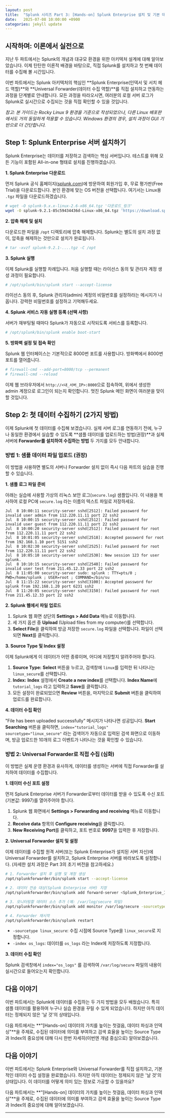 ```yaml
---
layout: post
title:  "Splunk 시리즈 Part 3: [Hands-on] Splunk Enterprise 설치 및 기본 데이터 수집"
date:   2025-07-08 10:00:00 +0900
categories: jekyll update
---
```


## 시작하며: 이론에서 실전으로

지난 두 파트에서는 Splunk의 개념과 대규모 환경을 위한 아키텍처 설계에 대해 알아보았습니다. 이제 탄탄한 이론적 배경을 바탕으로, 직접 Splunk를 설치하고 첫 번째 데이터를 수집해 볼 시간입니다.

이번 파트에서는 Splunk 아키텍처의 핵심인 **Splunk Enterprise(인덱서 및 서치 헤드 역할)**와 **Universal Forwarder(데이터 수집 역할)**를 직접 설치하고 연동하는 과정을 단계별로 안내합니다. 모든 과정을 따라오시면, 여러분의 로컬 서버 로그가 Splunk로 실시간으로 수집되는 것을 직접 확인할 수 있을 것입니다.

*참고: 본 가이드는 Rocky Linux 9 환경을 기준으로 작성되었으나, 다른 Linux 배포판에서도 거의 동일하게 적용할 수 있습니다. Windows 환경의 경우, 설치 과정이 GUI 기반으로 더 간단합니다.*

## Step 1: Splunk Enterprise 서버 설치하기

Splunk Enterprise는 데이터를 저장하고 검색하는 핵심 서버입니다. 테스트를 위해 모든 기능이 포함된 All-in-one 형태로 설치를 진행하겠습니다.

**1. Splunk Enterprise 다운로드**

먼저 Splunk 공식 홈페이지([splunk.com](https://www.splunk.com/))에 방문하여 회원가입 후, 무료 평가판(Free Trial)을 다운로드합니다. 본인 환경에 맞는 OS 버전을 선택합니다. 여기서는 Linux용 `.tgz` 파일을 다운로드하겠습니다.

```bash
# wget -O splunk-9.x.x-linux-2.6-x86_64.tgz '다운로드_링크'
wget -O splunk-9.2.1-85c59434436d-Linux-x86_64.tgz 'https://download.splunk.com/products/splunk/releases/9.2.1/linux/splunk-9.2.1-85c59434436d-Linux-x86_64.tgz'
```

**2. 압축 해제 및 설치**

다운로드한 파일을 `/opt` 디렉토리에 압축 해제합니다. Splunk는 별도의 설치 과정 없이, 압축을 해제하는 것만으로 설치가 완료됩니다.

```bash
# tar -xvzf splunk-9.2.1-....tgz -C /opt
```

**3. Splunk 실행**

이제 Splunk를 실행할 차례입니다. 처음 실행할 때는 라이선스 동의 및 관리자 계정 생성 과정이 필요합니다.

```bash
# /opt/splunk/bin/splunk start --accept-license
```

라이선스 동의 후, Splunk 관리자(admin) 계정의 비밀번호를 설정하라는 메시지가 나옵니다. 강력한 비밀번호를 설정하고 기억해두세요.

**4. Splunk 서비스 자동 실행 등록 (선택 사항)**

서버가 재부팅될 때마다 Splunk가 자동으로 시작되도록 서비스를 등록합니다.

```bash
# /opt/splunk/bin/splunk enable boot-start
```

**5. 방화벽 설정 및 접속 확인**

Splunk 웹 인터페이스는 기본적으로 8000번 포트를 사용합니다. 방화벽에서 8000번 포트를 열어줍니다.

```bash
# firewall-cmd --add-port=8000/tcp --permanent
# firewall-cmd --reload
```

이제 웹 브라우저에서 `http://<내_서버_IP>:8000`으로 접속하여, 위에서 생성한 admin 계정으로 로그인이 되는지 확인합니다. 멋진 Splunk 메인 화면이 여러분을 맞이할 것입니다.

## Step 2: 첫 데이터 수집하기 (2가지 방법)

이제 Splunk에 첫 데이터를 수집해 보겠습니다. 실제 서버 로그를 연동하기 전에, 누구나 동일한 환경에서 실습할 수 있도록 **샘플 데이터를 업로드하는 방법(권장)**과 실제 서버에 **Forwarder를 설치하여 수집하는 방법** 두 가지를 모두 안내합니다.

### 방법 1: 샘플 데이터 파일 업로드 (권장)

이 방법을 사용하면 별도의 서버나 Forwarder 설치 없이 즉시 다음 파트의 실습을 진행할 수 있습니다.

**1. 샘플 로그 파일 준비**

아래는 실습에 사용할 가상의 리눅스 보안 로그(`secure.log`) 샘플입니다. 이 내용을 복사하여 로컬 PC에 `secure.log` 라는 이름의 텍스트 파일로 저장하세요.

```log
Jul  8 10:00:11 security-server sshd[2512]: Failed password for invalid user admin from 112.220.11.11 port 22 ssh2
Jul  8 10:00:15 security-server sshd[2512]: Failed password for invalid user guest from 112.220.11.11 port 22 ssh2
Jul  8 10:00:20 security-server sshd[2512]: Failed password for root from 112.220.11.11 port 22 ssh2
Jul  8 10:01:05 security-server sshd[2518]: Accepted password for root from 192.168.1.10 port 5151 ssh2
Jul  8 10:02:30 security-server sshd[2525]: Failed password for root from 112.220.11.11 port 22 ssh2
Jul  8 10:05:10 security-server sshd[2530]: New session 123 for user splunk.
Jul  8 10:10:15 security-server sshd[2540]: Failed password for invalid user test from 211.45.12.33 port 22 ssh2
Jul  8 11:05:00 security-server sudo: splunk : TTY=pts/0 ; PWD=/home/splunk ; USER=root ; COMMAND=/bin/su
Jul  8 11:15:22 security-server sshd[3100]: Accepted password for splunk from 192.168.1.20 port 6231 ssh2
Jul  8 11:20:05 security-server sshd[3150]: Failed password for root from 211.45.12.33 port 22 ssh2
```

**2. Splunk 웹에서 파일 업로드**

1.  Splunk 웹 화면 상단의 **Settings > Add Data** 메뉴로 이동합니다.
2.  세 가지 옵션 중 **Upload** (Upload files from my computer)를 선택합니다.
3.  **Select File**을 클릭하여 방금 저장한 `secure.log` 파일을 선택합니다. 파일이 선택되면 **Next**를 클릭합니다.

**3. Source Type 및 Index 설정**

이제 Splunk에게 이 데이터가 어떤 종류이며, 어디에 저장할지 알려주어야 합니다.

1.  **Source Type:** **Select** 버튼을 누르고, 검색창에 `linux`를 입력한 뒤 나타나는 `linux_secure`를 선택합니다.
2.  **Index:** **Index** 설정에서 **Create a new index**를 선택합니다. **Index Name**에 `tutorial_logs` 라고 입력하고 **Save**를 클릭합니다.
3.  모든 설정이 완료되었으면 **Review** 버튼을, 마지막으로 **Submit** 버튼을 클릭하여 업로드를 완료합니다.

**4. 데이터 수집 확인**

"File has been uploaded successfully" 메시지가 나타나면 성공입니다. **Start Searching** 버튼을 클릭하면, `index="tutorial_logs" sourcetype="linux_secure"` 라는 검색어가 자동으로 입력된 검색 화면으로 이동하며, 방금 업로드한 10개의 로그 이벤트가 나타나는 것을 확인할 수 있습니다.

### 방법 2: Universal Forwarder로 직접 수집 (심화)

이 방법은 실제 운영 환경과 유사하게, 데이터를 생성하는 서버에 직접 Forwarder를 설치하여 데이터를 수집합니다.

**1. 데이터 수신 포트 설정**

먼저 Splunk Enterprise 서버가 Forwarder로부터 데이터를 받을 수 있도록 수신 포트(기본값: 9997)를 열어주어야 합니다.

1.  Splunk 웹 화면에서 **Settings > Forwarding and receiving** 메뉴로 이동합니다.
2.  **Receive data** 항목의 **Configure receiving**을 클릭합니다.
3.  **New Receiving Port**를 클릭하고, 포트 번호로 **9997**을 입력한 후 저장합니다.

**2. Universal Forwarder 설치 및 설정**

이제 데이터를 수집할 원격 서버(또는 Splunk Enterprise가 설치된 서버 자신)에 Universal Forwarder를 설치하고, Splunk Enterprise 서버를 바라보도록 설정합니다. (자세한 설치 과정은 Part 3의 초기 버전을 참고하세요.)

```bash
# 1. Forwarder 설치 후 실행 및 계정 생성
/opt/splunkforwarder/bin/splunk start --accept-license

# 2. 데이터 전송 대상(Splunk Enterprise 서버) 지정
/opt/splunkforwarder/bin/splunk add forward-server <Splunk_Enterprise_IP>:9997

# 3. 모니터링할 데이터 소스 추가 (예: /var/log/secure 파일)
/opt/splunkforwarder/bin/splunk add monitor /var/log/secure -sourcetype linux_secure -index os_logs

# 4. Forwarder 재시작
/opt/splunkforwarder/bin/splunk restart
```
*   `-sourcetype linux_secure`: 수집 시점에 Source Type을 `linux_secure`로 지정합니다.
*   `-index os_logs`: 데이터를 `os_logs` 라는 Index에 저장하도록 지정합니다.

**3. 데이터 수집 확인**

Splunk 검색창에서 `index="os_logs"` 를 검색하여 `/var/log/secure` 파일의 내용이 실시간으로 들어오는지 확인합니다.

## 다음 이야기

이번 파트에서는 Splunk에 데이터를 수집하는 두 가지 방법을 모두 배웠습니다. 특히 샘플 데이터를 활용하여 누구나 실습 환경을 꾸릴 수 있게 되었습니다. 하지만 아직 데이터는 정제되지 않은 '날 것'의 상태입니다.

다음 파트에서는 **"[Hands-on] 데이터의 가치를 높이는 첫걸음, 데이터 파싱과 인덱싱"**을 주제로, 수집된 데이터에 의미를 부여하고 검색 효율을 높이는 Source Type과 Index의 중요성에 대해 다시 한번 자세히(이번엔 개념 중심으로) 알아보겠습니다.

## 다음 이야기

이번 파트에서는 Splunk Enterprise와 Universal Forwarder를 직접 설치하고, 기본적인 데이터 수집 설정을 완료했습니다. 하지만 아직 데이터는 정제되지 않은 '날 것'의 상태입니다. 이 데이터를 어떻게 의미 있는 정보로 가공할 수 있을까요?

다음 파트에서는 **"[Hands-on] 데이터의 가치를 높이는 첫걸음, 데이터 파싱과 인덱싱"**을 주제로, 수집된 데이터에 의미를 부여하고 검색 효율을 높이는 Source Type과 Index의 중요성에 대해 알아보겠습니다.

---
